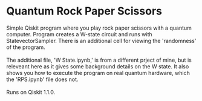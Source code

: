 # Quantum Rock Paper Scissors
Simple Qiskit program where you play rock paper scissors with a quantum computer. 
Program creates a W-state circuit and runs with StatevectorSampler. 
There is an additional cell for viewing the 'randomness' of the program.<br />
<br />
The additional file, 'W State.ipynb,' is from a different prject of mine, but is releveant here as it gives some background details on the W state. It also shows you how to execute the program on real quantum hardware, which the 'RPS.ipynb' file does not.<br />
<br />
Runs on Qiskit 1.1.0.

